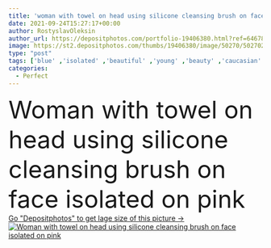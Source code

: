 ```yaml
---
title: 'woman with towel on head using silicone cleansing brush on face isolated on pink'
date: 2021-09-24T15:27:17+00:00
author: RostyslavOleksin
author_url: https://depositphotos.com/portfolio-19406380.html?ref=64678756
image: https://st2.depositphotos.com/thumbs/19406380/image/50270/502702242/api_thumb_450.jpg?forcejpeg=true
type: "post"
tags: ['blue' ,'isolated' ,'beautiful' ,'young' ,'beauty' ,'caucasian' ,'head' ,'wellbeing' ,'face' ,'care' ,'towel' ,'electric' ,'skin' ,'pink' ,'pretty' ,'woman' ,'device' ,'brush' ,'cosmetic' ,'skincare' ,'clean' ,'purity' ,'perfect' ,'attractive' ,'routine' ,'wellness' ,'gadget' ,'silicone' ,'use' ,'cleanser' ,'pampering' ,'terry' ,'cleansing' ,'copy space' ,'one person' ,'Studio Shot' ,'lip balm' ]
categories: 
  - Perfect
---
```

<div aling="center">
            <font size="60"> Woman with towel on head using silicone cleansing brush on face isolated on pink</font>   
</div>
<div>
    <a href='https://depositphotos.com/502702242/stock-photo-woman-towel-head-using-silicone.html?ref=64678756' target=_blank > Go "Depositphotos" to get lage size of this picture ->
        <img href='https://depositphotos.com/502702242/stock-photo-woman-towel-head-using-silicone.html?ref=64678756' src='https://st2.depositphotos.com/19406380/50270/i/950/depositphotos_502702242-stock-photo-woman-towel-head-using-silicone.jpg?forcejpeg=true' alt='Woman with towel on head using silicone cleansing brush on face isolated on pink' >
    </a>
</div>
